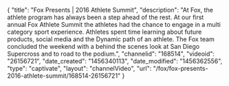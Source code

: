 {
    "title": "Fox Presents | 2016 Athlete Summit",
    "description": "At Fox, the athlete program has always been a step ahead of the rest. At our first annual Fox Athlete Summit the athletes had the chance to engage in a multi category sport experience. Athletes spent time learning about future products, social media and the Dynamic path of an athlete. The Fox team concluded the weekend with a behind the scenes look at San Diego Supercross and to road to the podium.",
    "channelid": "168514",
    "videoid": "26156721",
    "date_created": "1456340113",
    "date_modified": "1456362556",
    "type": "captivate",
    "layout": "channelVideo",
    "url": "\/fox\/fox-presents-2016-athlete-summit\/168514-26156721"
}